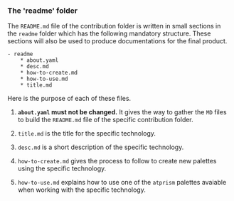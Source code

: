 ### The 'readme' folder

The `README.md` file of the contribution folder is written in small sections in the `readme` folder which has the following mandatory structure. These sections will also be used to produce documentations for the final product.

~~~
- readme
    * about.yaml
    * desc.md
    * how-to-create.md
    * how-to-use.md
    * title.md
~~~


Here is the purpose of each of these files.

  1. **`about.yaml` must not be changed.** It gives the way to gather the `MD` files to build the `README.md` file of the specific contribution folder.

  1. `title.md` is the title for the specific technology.

  1. `desc.md` is a short description of the specific technology.

  1. `how-to-create.md` gives the process to follow to create new palettes using the specific technology.

  1. `how-to-use.md` explains how to use one of the `atprism` palettes avaiable when working with the specific technology.
